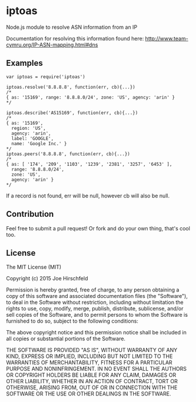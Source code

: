 # iptoas
Node.js module to resolve ASN information from an IP

Documentation for resolving this information found here: http://www.team-cymru.org/IP-ASN-mapping.html#dns

## Examples

```
var iptoas = require('iptoas')

iptoas.resolve('8.8.8.8', function(err, cb){...})
/*
{ as: '15169', range: '8.8.8.0/24', zone: 'US', agency: 'arin' }
*/

iptoas.describe('AS15169', function(err, cb){...})
/*
{ as: '15169',
  region: 'US',
  agency: 'arin',
  label: 'GOOGLE',
  name: 'Google Inc.' }
*/
iptoas.peers('8.8.8.8', function(err, cb){...})
/*
{ as: [ '174', '209', '1103', '1239', '2381', '3257', '6453' ],
  range: '8.8.8.0/24',
  zone: 'US',
  agency: 'arin' }
*/
```

If a record is not found, err will be null, however cb will also be null.

## Contribution

Feel free to submit a pull request! Or fork and do your own thing, that's cool too.

## License

The MIT License (MIT)

Copyright (c) 2015 Joe Hirschfeld

Permission is hereby granted, free of charge, to any person obtaining a copy
of this software and associated documentation files (the "Software"), to deal
in the Software without restriction, including without limitation the rights
to use, copy, modify, merge, publish, distribute, sublicense, and/or sell
copies of the Software, and to permit persons to whom the Software is
furnished to do so, subject to the following conditions:

The above copyright notice and this permission notice shall be included in all
copies or substantial portions of the Software.

THE SOFTWARE IS PROVIDED "AS IS", WITHOUT WARRANTY OF ANY KIND, EXPRESS OR
IMPLIED, INCLUDING BUT NOT LIMITED TO THE WARRANTIES OF MERCHANTABILITY,
FITNESS FOR A PARTICULAR PURPOSE AND NONINFRINGEMENT. IN NO EVENT SHALL THE
AUTHORS OR COPYRIGHT HOLDERS BE LIABLE FOR ANY CLAIM, DAMAGES OR OTHER
LIABILITY, WHETHER IN AN ACTION OF CONTRACT, TORT OR OTHERWISE, ARISING FROM,
OUT OF OR IN CONNECTION WITH THE SOFTWARE OR THE USE OR OTHER DEALINGS IN THE
SOFTWARE.
